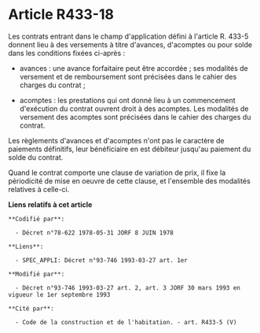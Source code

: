 # Article R433-18

Les contrats entrant dans le champ d'application défini à l'article R. 433-5 donnent lieu à des versements à titre d'avances,
d'acomptes ou pour solde dans les conditions fixées ci-après :

- avances : une avance forfaitaire peut être accordée ; ses modalités de versement et de remboursement sont précisées dans le
cahier des charges du contrat ;

- acomptes : les prestations qui ont donné lieu à un commencement d'exécution du contrat ouvrent droit à des acomptes. Les
modalités de versement des acomptes sont précisées dans le cahier des charges du contrat. 

Les règlements d'avances et d'acomptes n'ont pas le caractère de paiements définitifs, leur bénéficiaire en est débiteur
jusqu'au paiement du solde du contrat. 

Quand le contrat comporte une clause de variation de prix, il fixe la périodicité de mise en oeuvre de cette clause, et
l'ensemble des modalités relatives à celle-ci.

**Liens relatifs à cet article**

	**Codifié par**:

	  - Décret n°78-622 1978-05-31 JORF 8 JUIN 1978

	**Liens**:

	  - SPEC_APPLI: Décret n°93-746 1993-03-27 art. 1er

	**Modifié par**:

	  - Décret n°93-746 1993-03-27 art. 2, art. 3 JORF 30 mars 1993 en vigueur le 1er septembre 1993

	**Cité par**:

	  - Code de la construction et de l'habitation. - art. R433-5 (V)
